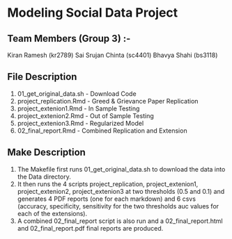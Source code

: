 # Modeling Social Data Project

## Team Members (Group 3) :-
Kiran Ramesh (kr2789)
Sai Srujan Chinta (sc4401)
Bhavya Shahi (bs3118)

## File Description
1. 01_get_original_data.sh - Download Code
2. project_replication.Rmd - Greed & Grievance Paper Replication
3. project_extenion1.Rmd - In Sample Testing
4. project_extenion2.Rmd - Out of Sample Testing
5. project_extenion3.Rmd - Regularized Model
6. 02_final_report.Rmd - Combined Replication and Extension

## Make Description
1. The Makefile first runs 01_get_original_data.sh to download the data into the Data directory.
2. It then runs the 4 scripts project_replication, project_extenion1, project_extenion2, project_extenion3 at two thresholds (0.5 and 0.1) and generates 4 PDF reports (one for each markdown) and 6 csvs (accuracy, specificity, sensitivity for the two thresholds auc values for each of the extensions).
3. A combined 02_final_report script is also run and a 02_final_report.html and 02_final_report.pdf final reports are produced.



